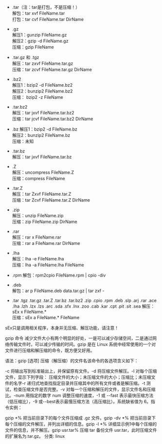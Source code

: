 
+ .tar（注：tar是打包，不是压缩！）  
解包：tar xvf FileName.tar  
打包：tar cvf FileName.tar DirName  

+ .gz  
解压1：gunzip FileName.gz  
解压2：gzip -d FileName.gz  
压缩：gzip FileName  

+ .tar.gz 和 .tgz  
解压：tar zxvf FileName.tar.gz  
压缩：tar zcvf FileName.tar.gz DirName  

+ .bz2  
解压1：bzip2 -d FileName.bz2  
解压2：bunzip2 FileName.bz2   
压缩： bzip2 -z FileName  

+ .tar.bz2   
解压：tar jxvf FileName.tar.bz2   
压缩：tar jcvf FileName.tar.bz2 DirName  

+ .bz
解压1：bzip2 -d FileName.bz  
解压2：bunzip2 FileName.bz  
压缩：未知  

+ .tar.bz  
解压：tar jxvf FileName.tar.bz  

+ .Z  
解压：uncompress FileName.Z  
压缩：compress FileName  

+ .tar.Z   
解压：tar Zxvf FileName.tar.Z  
压缩：tar Zcvf FileName.tar.Z DirName  

+ .zip  
解压：unzip FileName.zip  
压缩：zip FileName.zip DirName  

+ .rar  
解压：rar x FileName.rar  
压缩：rar a FileName.rar DirName  

+ .lha  
解压：lha -e FileName.lha  
压缩：lha -a FileName.lha FileName  

+ .rpm
解包：rpm2cpio FileName.rpm | cpio -div  

+ .deb  
解包：ar p FileName.deb data.tar.gz | tar zxf -  

+ .tar .tgz .tar.gz .tar.Z .tar.bz .tar.bz2 .zip .cpio .rpm .deb .slp .arj .rar .ace .lha .lzh .lzx .lzs .arc .sda .sfx .lnx .zoo .cab .kar .cpt .pit .sit .sea
解压：sEx x FileName.*  
压缩：sEx a FileName.* FileName  

sEx只是调用相关程序，本身并无压缩、解压功能，请注意！

gzip 命令
减少文件大小有两个明显的好处，一是可以减少存储空间，二是通过网络传输文件时，可以减少传输的时间。gzip 是在 Linux 系统中经常使用的一个对文件进行压缩和解压缩的命令，既方便又好用。

语法：gzip [选项] 压缩（解压缩）的文件名该命令的各选项含义如下：

-c 将输出写到标准输出上，并保留原有文件。-d 将压缩文件解压。-l 对每个压缩文件，显示下列字段：     压缩文件的大小；未压缩文件的大小；压缩比；未压缩文件的名字-r 递归式地查找指定目录并压缩其中的所有文件或者是解压缩。-t 测试，检查压缩文件是否完整。-v 对每一个压缩和解压的文件，显示文件名和压缩比。-num 用指定的数字 num 调整压缩的速度，-1 或 --fast 表示最快压缩方法（低压缩比），-9 或--best表示最慢压缩方法（高压缩比）。系统缺省值为 6。指令实例：

gzip *% 把当前目录下的每个文件压缩成 .gz 文件。gzip -dv *% 把当前目录下每个压缩的文件解压，并列出详细的信息。gzip -l *% 详细显示例1中每个压缩的文件的信息，并不解压。gzip usr.tar% 压缩 tar 备份文件 usr.tar，此时压缩文件的扩展名为.tar.gz。
分类: linux